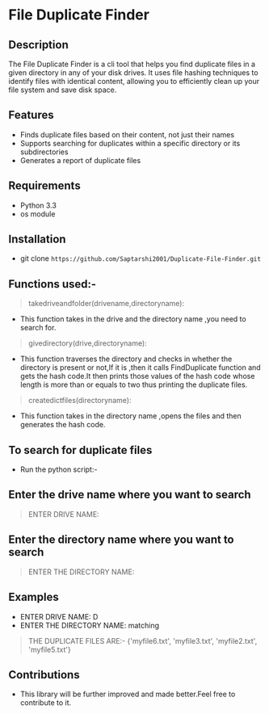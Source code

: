 # File Duplicate Finder

## Description
The File Duplicate Finder is a cli tool that helps you find duplicate files in a given directory in any of your disk drives. It uses file hashing techniques to identify files with identical content, allowing you to efficiently clean up your file system and save disk space.

## Features
- Finds duplicate files based on their content, not just their names
- Supports searching for duplicates within a specific directory or its subdirectories
- Generates a report of duplicate files
  
## Requirements
- Python 3.3
- os module
## Installation
 - git clone `https://github.com/Saptarshi2001/Duplicate-File-Finder.git` 
## Functions used:-
> takedriveandfolder(drivename,directoryname):
- This function takes in the drive and the directory name ,you need to search for.
> givedirectory(drive,directoryname):
- This function traverses the directory and checks in whether the directory is present or not,If it    is ,then it calls FindDuplicate function and gets the hash code.It then prints those values of the hash code whose length is more than or equals to two thus printing the duplicate files.
> createdictfiles(directoryname):
- This function takes in the directory name ,opens the files and then generates the hash code.     
## To search for duplicate files
- Run the python script:-
## Enter the drive name where you want to search
 > ENTER DRIVE NAME:
## Enter the directory name where you want to search
 > ENTER THE DIRECTORY NAME:
## Examples
 - ENTER DRIVE NAME: D
 - ENTER THE DIRECTORY NAME: matching
> THE DUPLICATE FILES ARE:- 
> {'myfile6.txt', 'myfile3.txt', 'myfile2.txt', 'myfile5.txt'}	

## Contributions
 - This library will be further improved and made better.Feel free to contribute to it.
   
